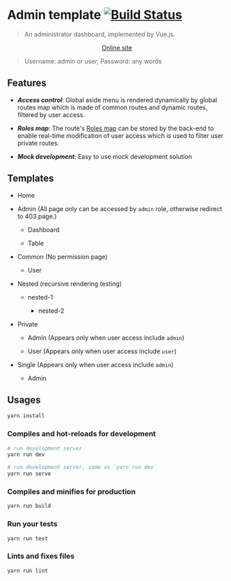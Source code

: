 # Admin template [![Build Status](https://travis-ci.org/lbwa/admin-template.svg?branch=master)](https://travis-ci.org/lbwa/admin-template)

> An administrator dashboard, implemented by Vue.js.

<p align="center">
  <a href="https://lbwa.github.io/admin-template">Online site</a>
</p>

> Username: admin or user, Password: any words

## Features

- ***Access control***: Global aside menu is rendered dynamically by global routes map which is made of common routes and dynamic routes, filtered by user access.

- ***Roles map***: The route's [Roles map](./src/permission/roles-map.js) can be stored by the back-end to enable real-time modification of user access which is used to filter user private routes.

- ***Mock development***: Easy to use mock development solution

## Templates

- Home

- Admin (All page only can be accessed by `admin` role, otherwise redirect to 403 page.)

  - Dashboard

  - Table

- Common (No permission page)

  - User

- Nested (recursive rendering testing)

  - nested-1

    - nested-2

- Private

  - Admin (Appears only when user access include `admin`)

  - User (Appears only when user access include `user`)

- Single (Appears only when user access include `admin`)

  - Admin

## Usages
```bash
yarn install
```

### Compiles and hot-reloads for development
```bash
# run development server
yarn run dev

# run development server, same as `yarn run dev`
yarn run serve
```

### Compiles and minifies for production
```bash
yarn run build
```

### Run your tests
```bash
yarn run test
```

### Lints and fixes files
```bash
yarn run lint
```
